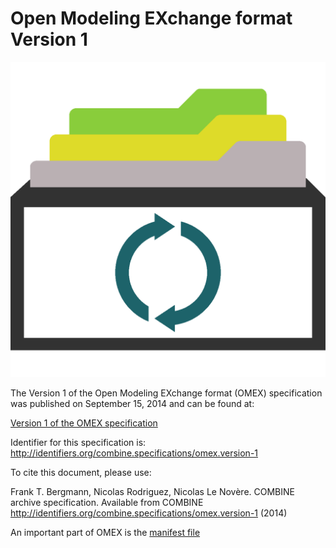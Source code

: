 # Open Modeling EXchange format Version 1
![COMBINE archive logo](./files/omex.png) 

The Version 1 of the Open Modeling EXchange format (OMEX) specification was published on September 15, 2014 and can be found at:

[Version 1 of the OMEX specification](./files/omex.version-1.pdf)

Identifier for this specification is: http://identifiers.org/combine.specifications/omex.version-1

To cite this document, please use:

Frank T. Bergmann, Nicolas Rodriguez, Nicolas Le Novère. COMBINE archive specification. Available from COMBINE http://identifiers.org/combine.specifications/omex.version-1 (2014)

An important part of OMEX is the [manifest file](http://identifiers.org/combine.specifications/omex-manifest)